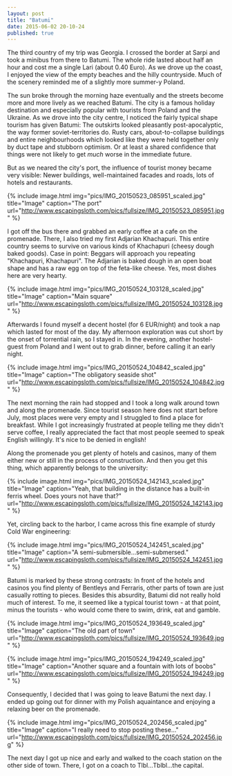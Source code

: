 ```yaml
---
layout: post
title: "Batumi"
date: 2015-06-02 20-10-24
published: true
---
```


The third country of my trip was Georgia. I crossed the border at Sarpi and took a minibus from there to Batumi. The whole ride lasted about half an hour and cost me a single Lari (about 0.40 Euro). As we drove up the coast, I enjoyed the view of the empty beaches and the hilly countryside. Much of the scenery reminded me of a slightly more summer-y Poland. 

The sun broke through the morning haze eventually and the streets become more and more lively as we reached Batumi. The city is a famous holiday destination and especially popular with tourists from Poland and the Ukraine. As we drove into the city centre, I noticed the fairly typical shape tourism has given Batumi: The outskirts looked pleasantly post-apocalyptic, the way former soviet-territories do. Rusty cars, about-to-collapse buildings and entire neighbourhoods which looked like they were held together only by duct tape and stubborn optimism. Or at least a shared confidence that things were not likely to get *much* worse in the immediate future.

But as we neared the city's port, the influence of tourist money became very visible: Newer buildings, well-maintained facades and roads, lots of hotels and restaurants.

{% include image.html img="pics/IMG_20150523_085951_scaled.jpg" title="Image" caption="The port" url="http://www.escapingsloth.com/pics/fullsize/IMG_20150523_085951.jpg" %}

I got off the bus there and grabbed an early coffee at a cafe on the promenade. There, I also tried my first Adjarian Khachapuri. This entire country seems to survive on various kinds of Khachapuri (cheesy dough baked goods). Case in point: Beggars will approach you repeating "Khachapuri, Khachapuri". The Adjarian is baked dough in an open boat shape and has a raw egg on top of the feta-like cheese. Yes, most dishes here are very hearty.

{% include image.html img="pics/IMG_20150524_103128_scaled.jpg" title="Image" caption="Main square" url="http://www.escapingsloth.com/pics/fullsize/IMG_20150524_103128.jpg" %}

Afterwards I found myself a decent hostel (for 6 EUR/night) and took a nap which lasted for most of the day. My afternoon exploration was cut short by the onset of torrential rain, so I stayed in. In the evening, another hostel-guest from Poland and I went out to grab dinner, before calling it an early night.

{% include image.html img="pics/IMG_20150524_104842_scaled.jpg" title="Image" caption="The obligatory seaside shot" url="http://www.escapingsloth.com/pics/fullsize/IMG_20150524_104842.jpg" %}

The next morning the rain had stopped and I took a long walk around town and along the promenade. Since tourist season here does not start before July, most places were very empty and I struggled to find a place for breakfast. While I got increasingly frustrated at people telling me they didn't serve coffee, I really appreciated the fact that most people seemed to speak English willingly. It's nice to be denied in english!

Along the promenade you get plenty of hotels and casinos, many of them either new or still in the process of construction. And then you get this thing, which apparently belongs to the university: 

{% include image.html img="pics/IMG_20150524_142143_scaled.jpg" title="Image" caption="Yeah, that building in the distance has a built-in ferris wheel. Does yours not have that?" url="http://www.escapingsloth.com/pics/fullsize/IMG_20150524_142143.jpg" %}

Yet, circling back to the harbor, I came across this fine example of sturdy Cold War engineering:

{% include image.html img="pics/IMG_20150524_142451_scaled.jpg" title="Image" caption="A semi-submersible...semi-submersed." url="http://www.escapingsloth.com/pics/fullsize/IMG_20150524_142451.jpg" %}

Batumi is marked by these strong contrasts: In front of the hotels and casinos you find plenty of Bentleys and Ferraris, other parts of town are just casually rotting to pieces. Besides this absurdity, Batumi did not really hold much of interest. To me, it seemed like a typical tourist town - at that point, minus the tourists - who would come there to swim, drink, eat and gamble. 


{% include image.html img="pics/IMG_20150524_193649_scaled.jpg" title="Image" caption="The old part of town" url="http://www.escapingsloth.com/pics/fullsize/IMG_20150524_193649.jpg" %}

{% include image.html img="pics/IMG_20150524_194249_scaled.jpg" title="Image" caption="Another square and a fountain with lots of boobs" url="http://www.escapingsloth.com/pics/fullsize/IMG_20150524_194249.jpg" %}

Consequently, I decided that I was going to leave Batumi the next day. I ended up going out for dinner with my Polish aquaintance and enjoying a relaxing beer on the promenade.

{% include image.html img="pics/IMG_20150524_202456_scaled.jpg" title="Image" caption="I really need to stop posting these..." url="http://www.escapingsloth.com/pics/fullsize/IMG_20150524_202456.jpg" %}

The next day I got up nice and early and walked to the coach station on the other side of town. There, I got on a coach to Tlbl...Tblbl...the capital.


